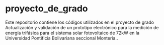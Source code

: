 # proyecto_de_grado
Este repositorio contiene los códigos utilizados en el proyecto de grado Actualización y validación de un prototipo electrónico para la medición de energía trifásica para el sistema solar fotovoltaico de 72kW en la Universidad Pontificia Bolivariana seccional Montería..
